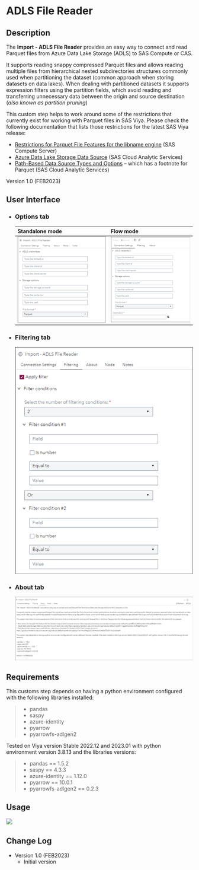 # ADLS File Reader

## Description

The **Import - ADLS File Reader** provides an easy way to connect and read Parquet files from Azure Data Lake Storage (ADLS) to SAS Compute or CAS.

It supports reading snappy compressed Parquet files and allows reading multiple files from hierarchical nested subdirectories structures 
commonly used when partitioning the dataset (common approach when storing datasets on data lakes). 
When dealing with partitioned datasets it supports expression filters using the partition fields, which avoid reading and transferring unnecessary data 
between the origin and source destination (*also known as partition pruning*)

This custom step helps to work around some of the restrictions that currently exist for working with Parquet files in SAS Viya. Please check the following documentation that lists those restrictions for the latest SAS Viya release:
 - [Restrictions for Parquet File Features for the libname engine](https://go.documentation.sas.com/doc/en/pgmsascdc/default/enghdff/p1pr85ltrpplbtn1h9sog99p4mr5.htm) (SAS Compute Server) 
 - [Azure Data Lake Storage Data Source](https://go.documentation.sas.com/doc/en/pgmsascdc/default/casref/n1ogaeli0qbctqn1e3fx8gz70lkq.htm) (SAS Cloud Analytic Services)
 - [Path-Based Data Source Types and Options](https://go.documentation.sas.com/doc/en/pgmsascdc/default/casref/n0kizq68ojk7vzn1fh3c9eg3jl33.htm#n0cxk3edba75w8n1arx3n0dxtdrt) – which has a footnote for Parquet (SAS Cloud Analytic Services)

Version 1.0 (FEB2023)

## User Interface

* ### Options tab ###

   | Standalone mode | Flow mode |
   | --- | --- |                
   | ![](img/ADLS_File_Reader-tabConnectionSettings-standalone.png)  | ![](img/ADLS_File_Reader-tabConnectionSettings-flowmode.png) |

* ### Filtering tab ###

   ![](img/ADLS_File_Reader-tabFiltering-flow.png)

* ### About tab ###

   ![](img/ADLS_File_Reader-tabAbout-flow.png)

## Requirements



This customs step depends on having a python environment configured with the following libraries installed: 
> - pandas
> - saspy
> - azure-identity
> - pyarrow
> - pyarrowfs-adlgen2

Tested on Viya version Stable 2022.12 and 2023.01 with python environment version 3.8.13 and the libraries versions:
> - pandas == 1.5.2
> - saspy == 4.3.3
> - azure-identity == 1.12.0
> - pyarrow == 10.0.1
> - pyarrowfs-adlgen2 == 0.2.3

## Usage

![](img/ADLS_File_Reader-Demo.gif)

## Change Log

* Version 1.0 (FEB2023)
    * Initial version
